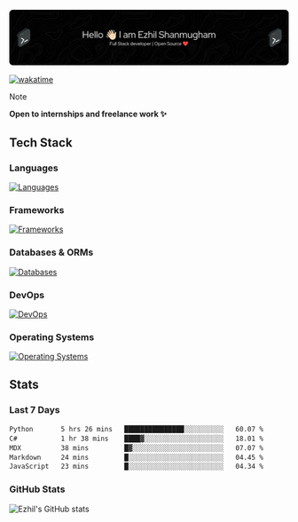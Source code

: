 ![Header](./.github/workflows/header.png)

[![wakatime](https://wakatime.com/badge/user/e780b5d2-6a76-4fde-a594-4ff159327ad3.svg)](https://wakatime.com/@e780b5d2-6a76-4fde-a594-4ff159327ad3)

> [!NOTE]  
> **Open to internships and freelance work ✨**

## Tech Stack

### Languages

[![Languages](https://skillicons.dev/icons?i=python,java,kotlin,javascript,typescript,php&theme=dark)](https://skillicons.dev)

### Frameworks

[![Frameworks](https://skillicons.dev/icons?i=react,next,tailwind,express,flask,jquery,bootstrap&theme=dark)](https://skillicons.dev)

### Databases & ORMs

[![Databases](https://skillicons.dev/icons?i=mysql,postgres,mongodb,prisma&theme=dark)](https://skillicons.dev)

### DevOps

[![DevOps](https://skillicons.dev/icons?i=aws,azure,gcp,cloudflare,vercel,docker,git,github,githubactions,nginx&theme=dark)](https://skillicons.dev)

### Operating Systems

[![Operating Systems](https://skillicons.dev/icons?i=windows,ubuntu&theme=dark)](https://skillicons.dev)

## Stats

### Last 7 Days

<!--START_SECTION:waka-->

```txt
Python       5 hrs 26 mins   ███████████████░░░░░░░░░░   60.07 %
C#           1 hr 38 mins    ████▓░░░░░░░░░░░░░░░░░░░░   18.01 %
MDX          38 mins         █▓░░░░░░░░░░░░░░░░░░░░░░░   07.07 %
Markdown     24 mins         █░░░░░░░░░░░░░░░░░░░░░░░░   04.45 %
JavaScript   23 mins         █░░░░░░░░░░░░░░░░░░░░░░░░   04.34 %
```

<!--END_SECTION:waka-->

### GitHub Stats

![Ezhil's GitHub stats](https://github-readme-stats.vercel.app/api?username=ezhil56x&theme=dark&show_icons=true)
